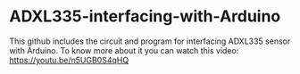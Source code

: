 # ADXL335-interfacing-with-Arduino
This github includes the circuit and program for interfacing ADXL335 sensor with Arduino.
To know more about it you can watch this video: https://youtu.be/n5UGB0S4qHQ
